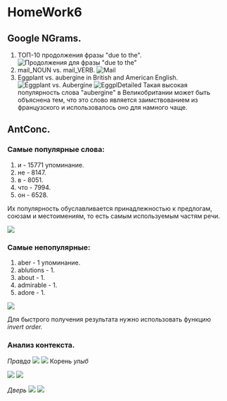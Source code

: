 # HomeWork6
## Google NGrams.
1. ТОП-10 продолжения фразы "due to the".
![Продолжения для фразы "due to the"](https://github.com/poloskun1102/hw6/blob/master/DUE_TO_THE.png)
2. mail_NOUN vs. mail_VERB. 
![Mail](https://github.com/poloskun1102/hw6/blob/master/Mail(Noun%20vs.%20Verb).png)
3. Eggplant vs. aubergine in British and American English.
![Eggplant vs. Aubergine](https://github.com/poloskun1102/hw6/blob/master/eggplant%20vs.%20aubergine.png)
![EggplDetailed](https://github.com/poloskun1102/hw6/blob/master/Eggplant%20vs.%20aubergine(detailed).png)
Такая высокая популярность слова "aubergine" в Великобритании может быть объяснена тем, что это слово является заимствованием из французского и использовалось оно для намного чаще.

## AntConc.
### Cамые популярные слова:
1. и - 15771 упоминание.
2. не - 8147.
3. в - 8051.
4. что - 7994.
5. он - 6528.

Их популярность обуславливается принадлежностью к предлогам, союзам и местоимениям, то есть самым используемым частям речи.

![](https://github.com/poloskun1102/hw6/blob/master/Most.png)

### Самые непопулярные:
1. aber - 1 упоминание.
2. ablutions - 1.
3. about - 1.
4. admirable - 1.
5. adore - 1.

![](https://github.com/poloskun1102/hw6/blob/master/Less.png)

Для быстрого получения результата нужно использовать функцию *invert order.*

### Анализ контекста.

*Правда*
![](https://github.com/poloskun1102/hw6/blob/master/Truth.png)
![](https://github.com/poloskun1102/hw6/blob/master/TruthPlot.png)
Корень *улыб*

![](https://github.com/poloskun1102/hw6/blob/master/smile.png)
![](https://github.com/poloskun1102/hw6/blob/master/SmilePlot.png)


*Дверь*
![](https://github.com/poloskun1102/hw6/blob/master/door.png)
![](https://github.com/poloskun1102/hw6/blob/master/DoorPlot.png)


